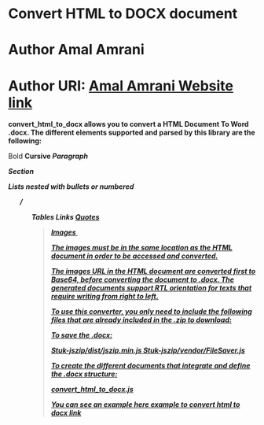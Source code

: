 # Convert HTML to DOCX document
# Author Amal Amrani 
# Author URI: [Amal Amrani Website link](http://amrani.es/ "amrani.es")

**convert_html_to_docx allows you to convert a HTML Document To Word .docx. The different elements supported and parsed by this library are the following:**


Bold <strong>
Cursive <em>
Paragraph <p>
Section  <div>
Lists nested with bullets or numbered <ul> / <ol>
Tables <table>
Links <a href >
Quotes <blockquote>
Images <img>

The images must be in the same location as the HTML document in order to be accessed and converted.

The images URL in the HTML document are converted first to Base64, before converting the document to .docx.
The generated documents support RTL orientation for texts that require writing from right to left.


To use this converter, you only need to include the following files that are already included in the .zip to download:


To save the .docx:

Stuk-jszip/dist/jszip.min.js 
Stuk-jszip/vendor/FileSaver.js

To create the different documents that integrate and define the .docx structure:

convert_html_to_docx.js

You can see an example here [example to convert html to docx link](http://amrani.es/proyectos/conversor-HTML-DOCX/convert-html-to-docx.html "convert html document to .docx")

